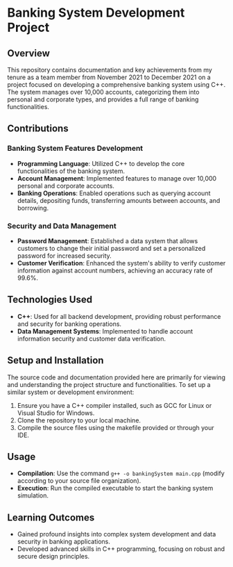 # Banking System Development Project

## Overview
This repository contains documentation and key achievements from my tenure as a team member from November 2021 to December 2021 on a project focused on developing a comprehensive banking system using C++. The system manages over 10,000 accounts, categorizing them into personal and corporate types, and provides a full range of banking functionalities.

## Contributions

### Banking System Features Development
- **Programming Language**: Utilized C++ to develop the core functionalities of the banking system.
- **Account Management**: Implemented features to manage over 10,000 personal and corporate accounts.
- **Banking Operations**: Enabled operations such as querying account details, depositing funds, transferring amounts between accounts, and borrowing.

### Security and Data Management
- **Password Management**: Established a data system that allows customers to change their initial password and set a personalized password for increased security.
- **Customer Verification**: Enhanced the system's ability to verify customer information against account numbers, achieving an accuracy rate of 99.6%.

## Technologies Used
- **C++**: Used for all backend development, providing robust performance and security for banking operations.
- **Data Management Systems**: Implemented to handle account information security and customer data verification.

## Setup and Installation
The source code and documentation provided here are primarily for viewing and understanding the project structure and functionalities. To set up a similar system or development environment:
1. Ensure you have a C++ compiler installed, such as GCC for Linux or Visual Studio for Windows.
2. Clone the repository to your local machine.
3. Compile the source files using the makefile provided or through your IDE.

## Usage
- **Compilation**: Use the command `g++ -o bankingSystem main.cpp` (modify according to your source file organization).
- **Execution**: Run the compiled executable to start the banking system simulation.

## Learning Outcomes
- Gained profound insights into complex system development and data security in banking applications.
- Developed advanced skills in C++ programming, focusing on robust and secure design principles.


